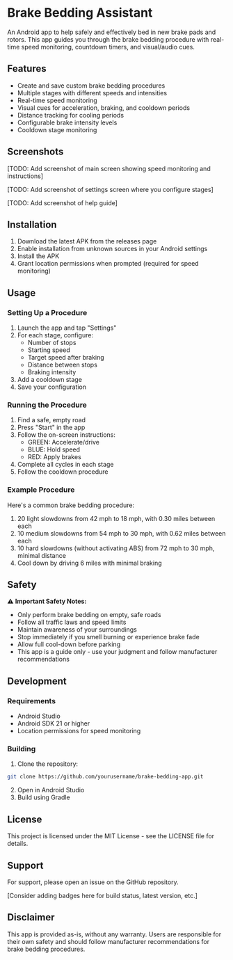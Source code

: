 # Brake Bedding Assistant

An Android app to help safely and effectively bed in new brake pads and rotors. This app guides you through the brake bedding procedure with real-time speed monitoring, countdown timers, and visual/audio cues.

## Features

- Create and save custom brake bedding procedures
- Multiple stages with different speeds and intensities
- Real-time speed monitoring
- Visual cues for acceleration, braking, and cooldown periods
- Distance tracking for cooling periods
- Configurable brake intensity levels
- Cooldown stage monitoring

## Screenshots

[TODO: Add screenshot of main screen showing speed monitoring and instructions]

[TODO: Add screenshot of settings screen where you configure stages]

[TODO: Add screenshot of help guide]

## Installation

1. Download the latest APK from the releases page
2. Enable installation from unknown sources in your Android settings
3. Install the APK
4. Grant location permissions when prompted (required for speed monitoring)

## Usage

### Setting Up a Procedure

1. Launch the app and tap "Settings"
2. For each stage, configure:
    - Number of stops
    - Starting speed
    - Target speed after braking
    - Distance between stops
    - Braking intensity
3. Add a cooldown stage
4. Save your configuration

### Running the Procedure

1. Find a safe, empty road
2. Press "Start" in the app
3. Follow the on-screen instructions:
    - GREEN: Accelerate/drive
    - BLUE: Hold speed
    - RED: Apply brakes
4. Complete all cycles in each stage
5. Follow the cooldown procedure

### Example Procedure

Here's a common brake bedding procedure:
1. 20 light slowdowns from 42 mph to 18 mph, with 0.30 miles between each
2. 10 medium slowdowns from 54 mph to 30 mph, with 0.62 miles between each
3. 10 hard slowdowns (without activating ABS) from 72 mph to 30 mph, minimal distance
4. Cool down by driving 6 miles with minimal braking

## Safety

⚠️ **Important Safety Notes:**
- Only perform brake bedding on empty, safe roads
- Follow all traffic laws and speed limits
- Maintain awareness of your surroundings
- Stop immediately if you smell burning or experience brake fade
- Allow full cool-down before parking
- This app is a guide only - use your judgment and follow manufacturer recommendations

## Development

### Requirements
- Android Studio
- Android SDK 21 or higher
- Location permissions for speed monitoring

### Building
1. Clone the repository:
```bash
git clone https://github.com/yourusername/brake-bedding-app.git
```
2. Open in Android Studio
3. Build using Gradle

## License
This project is licensed under the MIT License - see the LICENSE file for details.

## Support
For support, please open an issue on the GitHub repository.

[Consider adding badges here for build status, latest version, etc.]

## Disclaimer
This app is provided as-is, without any warranty. Users are responsible for their own safety and should follow manufacturer recommendations for brake bedding procedures.